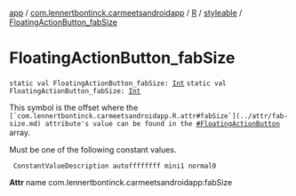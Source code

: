 [app](../../../index.md) / [com.lennertbontinck.carmeetsandroidapp](../../index.md) / [R](../index.md) / [styleable](index.md) / [FloatingActionButton_fabSize](./-floating-action-button_fab-size.md)

# FloatingActionButton_fabSize

`static val FloatingActionButton_fabSize: `[`Int`](https://kotlinlang.org/api/latest/jvm/stdlib/kotlin/-int/index.html)
`static val FloatingActionButton_fabSize: `[`Int`](https://kotlinlang.org/api/latest/jvm/stdlib/kotlin/-int/index.html)

This symbol is the offset where the ``[`com.lennertbontinck.carmeetsandroidapp.R.attr#fabSize`](../attr/fab-size.md) attribute's value can be found in the ``[`#FloatingActionButton`](-floating-action-button.md) array.

Must be one of the following constant values.

     ConstantValueDescription autoffffffff mini1 normal0

**Attr**
name com.lennertbontinck.carmeetsandroidapp:fabSize

